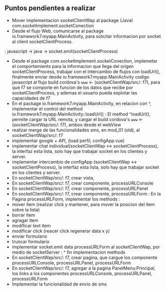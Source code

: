 ## Puntos pendientes a realizar

* Mover implementacion socketClientWap al package (Java) com.socketImplement.socketConection
* Desde el flujo Web, comunicarse al package io.framework7.myapp.MainActivity, para solicitar informacion por socket al client socketClientProcess. 

: javascript -> java -> socket.emit(socketClientProcess)

* Desde el package com.socketImplement.socketConection, implemetar el comportamiento para la informacion que llega del origen socketClientProcess, trabajar con el intercambio de flujos con loadUrl(), finalmente enviar desde io.framework7.myapp.MainActivity codigo javascript al flujo build cordova's `www` <- (socketClientWap/src/: f7), para que f7 se comporte en funcion de los datos que recibe por socketClientProcess, y ademas el usuario pueda explotar las capacidades de f7
* En el package io.framework7.myapp.MainActivity, en relacion con ^, implementar el control del method io.framework7.myapp.MainActivity::loadUrl()
: El method ^loadUrl(), permite cargar la URL remota, y cargar el build cordova's `www` <- (socketClientWap/src/: f7), ambos desde el webView
* realizar merge de las funcionalidades sms, en mod_01 (old), al socketClientWap/src/: f7
* implementar google + API, (load perfil, configApp.vue)
* implementar chat individual(socketClientWap <-> socketClientProcess), la interfaz esta lista, solo hay que trabajar socket en los clientes y server.
* implementar intercambio de configApp (socketClientWap <-> socketClientProcess), la interfaz esta lista, solo hay que trabajar socket en los clientes y server.
* En socketClientWap/src/: f7, crear vista, 
* En socketClientWap/src/: f7, crear componente, processURLConsole
* En socketClientWap/src/: f7, crear componente, processURLPanel
* En socketClientWap/src/: f7, crear componente, processURLForm
: En la Pagina processURLForm, implementar los methods :
* mover item (realizar click y mantener, para mover la posicion del item sobre la lista)
* borrar item 
* agragar item
* modificar text item
* modificar click (reacer click regenerar data x y)
* enviar formulario
* truncar formulario
* implementar socket.emit data processURLForm al socketClientWap, por medio de socketServer
: ^ fin implementacion methods 
* En socketClientWap/src/: f7, crear pagina, que cargue los componente processURLConsole, processURLPanel, processURLForm
* En socketClientWap/src/: f7, agregar a la pagina PanelMenu:Principal, los links a los componentes processURLConsole, processURLPanel, processURLForm
* Implementar la funcionalidad de envio de sms 